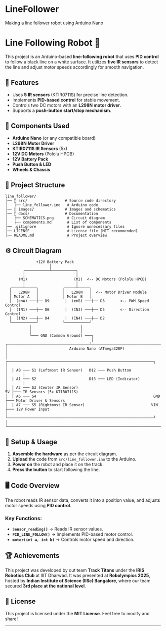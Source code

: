 
# LineFollower
Making a line follower robot using Arduino Nano

# Line Following Robot 🚗

This project is an Arduino-based **line-following robot** that uses **PID control** to follow a black line on a white surface. It utilizes **five IR sensors** to detect the line and adjust motor speeds accordingly for smooth navigation.

## 📜 Features
- Uses **5 IR sensors** (KTIR0711S) for precise line detection.
- Implements **PID-based control** for stable movement.
- Controls two DC motors with an **L298N motor driver**.
- Supports a **push-button start/stop mechanism**.

## 🔧 Components Used
- **Arduino Nano** (or any compatible board)
- **L298N Motor Driver**
- **KTIR0711S IR Sensors** (5x)
- **12V DC Motors** (Pololu HPCB)
- **12V Battery Pack**
- **Push Button & LED**
- **Wheels & Chassis**

## 📁 Project Structure
```
line_follower/
│── 📂 src/                 # Source code directory
│   ├── line_follower.ino   # Arduino code
│── 📂 images/              # Images and schematics
│── 📂 docs/                # Documentation
│   ├── SCHEMATICS.png      # Circuit diagram
│   ├── components.md       # List of components
│── .gitignore              # Ignore unnecessary files
│── LICENSE                 # License file (MIT recommended)
│── README.md               # Project overview
```

## ⚙️ Circuit Diagram

                  +12V Battery Pack
                        │
            ┌───────────┴───────────┐
            │                       │
          (M1)                     (M2)  <-- DC Motors (Pololu HPCB)
            │                       │
      ┌─────┴─────┐           ┌─────┴─────┐
      │   L298N   │           │   L298N   │  <-- Motor Driver Module
      │ Motor A   │           │ Motor B   │
      │  (enA) ───┼── D9       │  (enB) ───┼── D3       <-- PWM Speed Control
      │  (IN1) ───┼── D6       │  (IN3) ───┼── D5       <-- Direction Control
      │  (IN2) ───┼── D4       │  (IN4) ───┼── D2
      └───────────┘           └───────────┘
               │                      │
               │                      │
               └─── GND (Common Ground) ───┐
                                           │
    ┌─────────────────────────────────────┴─────────────────────────────────────┐
    │                            Arduino Nano (ATmega328P)                       │
    │  ┌──────────────────────────────────────────────────────────────────┐       │
    │  │ A0 ─── S1 (Leftmost IR Sensor)   D12 ─── Push Button              │       │
    │  │ A1 ─── S2                        D13 ─── LED (Indicator)          │       │
    │  │ A2 ─── S3 (Center IR Sensor)                                    5V ├─── IR Sensors (5x KTIR0711S)
    │  │ A6 ─── S4                                                     GND ├─── Motor Driver & Sensors
    │  │ A7 ─── S5 (Rightmost IR Sensor)                              VIN ├─── 12V Power Input
    │  └──────────────────────────────────────────────────────────────────┘       │
    └────────────────────────────────────────────────────────────────────────────┘




## 🚀 Setup & Usage
1. **Assemble the hardware** as per the circuit diagram.
2. **Upload** the code from `src/line_follower.ino` to the Arduino.
3. **Power on** the robot and place it on the track.
4. **Press the button** to start following the line.

## 🖥️ Code Overview
The robot reads IR sensor data, converts it into a position value, and adjusts motor speeds using **PID control**.

### Key Functions:
- **`Sensor_reading()`** → Reads IR sensor values.
- **`PID_LINE_FOLLOW()`** → Implements PID-based motor control.
- **`motor(int a, int b)`** → Controls motor speed and direction.

## 🏆 Achievements
This project was developed by out team **Track Titans** under the **IRIS Robotics Club** at IIIT Dharwad. It was presented at **Robolympics 2025**, hosted by **Indian Institute of Science (IISc) Bangalore**, where our team secured **3rd place at the national level**.
## 📜 License
This project is licensed under the **MIT License**. Feel free to modify and share!

---

